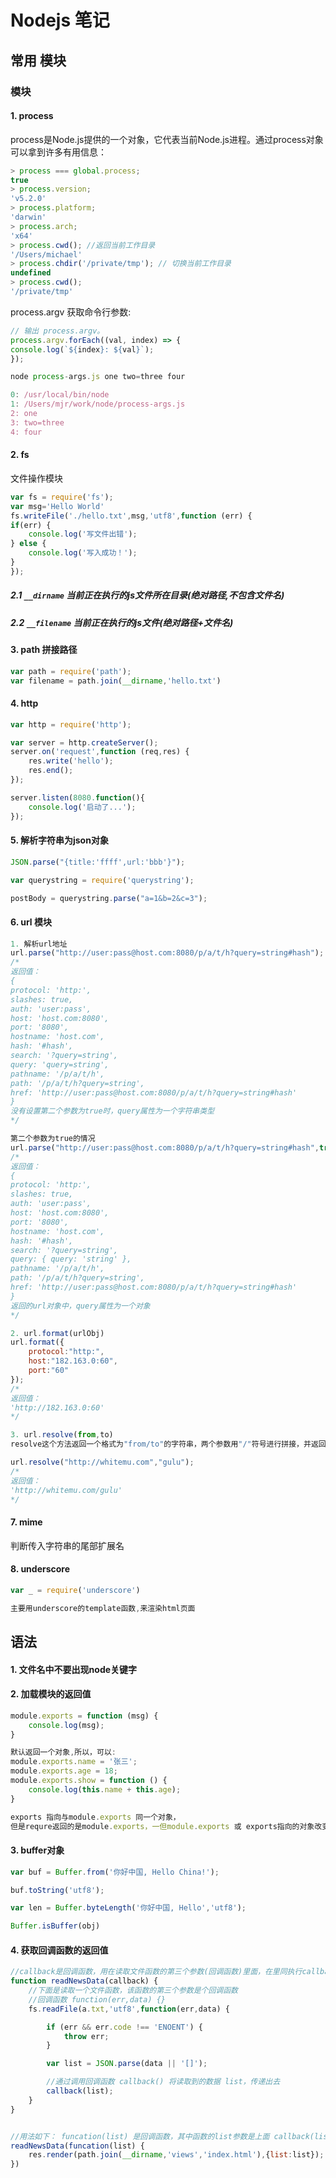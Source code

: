 # Nodejs 笔记

## 常用 模块

### 模块

#### 1.  process

process是Node.js提供的一个对象，它代表当前Node.js进程。通过process对象可以拿到许多有用信息：

```javascript
> process === global.process;
true
> process.version;
'v5.2.0'
> process.platform;
'darwin'
> process.arch;
'x64'
> process.cwd(); //返回当前工作目录
'/Users/michael'
> process.chdir('/private/tmp'); // 切换当前工作目录
undefined
> process.cwd();
'/private/tmp'
```

process.argv  获取命令行参数:

```javascript
// 输出 process.argv。
process.argv.forEach((val, index) => {
console.log(`${index}: ${val}`);
});

node process-args.js one two=three four

0: /usr/local/bin/node
1: /Users/mjr/work/node/process-args.js
2: one
3: two=three
4: four

```

#### 2.  fs
文件操作模块

```javascript
var fs = require('fs');
var msg='Hello World'
fs.writeFile('./hello.txt',msg,'utf8',function (err) {
if(err) {
    console.log('写文件出错');
} else {
    console.log('写入成功！');
}
});
```

##### 2.1 `__dirname` 当前正在执行的js文件所在目录(绝对路径,不包含文件名)

##### 2.2 `__filename` 当前正在执行的js文件(绝对路径+文件名)

#### 3.  path 拼接路径

```javascript
var path = require('path');
var filename = path.join(__dirname,'hello.txt')
```

#### 4.  http

```javascript
var http = require('http');

var server = http.createServer();
server.on('request',function (req,res) {
    res.write('hello');
    res.end();
});

server.listen(8080.function(){
    console.log('启动了...');
});
```

#### 5.  解析字符串为json对象

```javascript
JSON.parse("{title:'ffff',url:'bbb'}");

var querystring = require('querystring');

postBody = querystring.parse("a=1&b=2&c=3");

```

#### 6.  url 模块

```javascript
1. 解析url地址
url.parse("http://user:pass@host.com:8080/p/a/t/h?query=string#hash");
/*
返回值：
{
protocol: 'http:',
slashes: true,
auth: 'user:pass',
host: 'host.com:8080',
port: '8080',
hostname: 'host.com',
hash: '#hash',
search: '?query=string',
query: 'query=string',
pathname: '/p/a/t/h',
path: '/p/a/t/h?query=string',
href: 'http://user:pass@host.com:8080/p/a/t/h?query=string#hash'
}
没有设置第二个参数为true时，query属性为一个字符串类型
*/

第二个参数为true的情况
url.parse("http://user:pass@host.com:8080/p/a/t/h?query=string#hash",true);
/*
返回值：
{
protocol: 'http:',
slashes: true,
auth: 'user:pass',
host: 'host.com:8080',
port: '8080',
hostname: 'host.com',
hash: '#hash',
search: '?query=string',
query: { query: 'string' },
pathname: '/p/a/t/h',
path: '/p/a/t/h?query=string',
href: 'http://user:pass@host.com:8080/p/a/t/h?query=string#hash'
}
返回的url对象中，query属性为一个对象
*/

2. url.format(urlObj)
url.format({
    protocol:"http:",
    host:"182.163.0:60",
    port:"60"
});
/*
返回值：
'http://182.163.0:60'
*/

3. url.resolve(from,to)
resolve这个方法返回一个格式为"from/to"的字符串，两个参数用"/"符号进行拼接，并返回

url.resolve("http://whitemu.com","gulu");
/*
返回值：
'http://whitemu.com/gulu'
*/

```

#### 7.  mime

判断传入字符串的尾部扩展名

#### 8.  underscore

```javascript
var _ = require('underscore')

主要用underscore的template函数,来渲染html页面
```

## 语法

#### 1.  文件名中不要出现node关键字

#### 2.  加载模块的返回值

```javascript
module.exports = function (msg) {
    console.log(msg);
}

默认返回一个对象,所以，可以:
module.exports.name = '张三';
module.exports.age = 18;
module.exports.show = function () {
    console.log(this.name + this.age);
}

exports 指向与module.exports 同一个对象，
但是requre返回的是module.exports，一但module.exports 或 exports指向的对象改变，则exports的设置不生效
```

#### 3.  buffer对象

```javascript
var buf = Buffer.from('你好中国, Hello China!');

buf.toString('utf8');

var len = Buffer.byteLength('你好中国, Hello','utf8');

Buffer.isBuffer(obj)

```

#### 4.  获取回调函数的返回值

```javascript
//callback是回调函数，用在读取文件函数的第三个参数(回调函数)里面，在里同执行callback回调函数返还所需要地数据
function readNewsData(callback) {
    //下面是读取一个文件函数，该函数的第三个参数是个回调函数
    //回调函数 function(err,data) {}
    fs.readFile(a.txt,'utf8',function(err,data) {

        if (err && err.code !== 'ENOENT') {
            throw err;
        }

        var list = JSON.parse(data || '[]');

        //通过调用回调函数 callback() 将读取到的数据 list，传递出去
        callback(list);
    }
}


//用法如下： funcation(list) 是回调函数，其中函数的list参数是上面 callback(list)中返还的list
readNewsData(funcation(list) {
    res.render(path.join(__dirname,'views','index.html'),{list:list});
})
```

